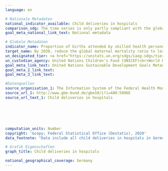 ```yaml
---
language: en

# Nationale Metadaten
national_indicator_available: Child deliveries in hospitals
comparison_sdg: The time series is only partly compliant with the global metadata.
goal_meta_national_link_text: National metadata

# Globale Metadaten
indicator_name: Proportion of births attended by skilled health personnel
target_name: By 2030, reduce the global maternal mortality ratio to less than 70 per 100,000 live births
un_designated_tier: <a href="https://unstats.un.org/sdgs/iaeg-sdgs/tier-classification/" title="Click here for more information on the UN tier classification.">Tier I</a>
un_custodian_agency: United Nations Children's Fund (UNICEF)<br>World Health Organization (WHO)
goal_meta_link_text: United Nations Sustainable Development Goals Metadata
goal_meta_2_link_text: 
goal_meta_3_link_text: 

#Datenquellen
source_organisation_1: The Information System of the Federal Health Monitoring
source_url_1: http://www.gbe-bund.de/gbe10/i?i=480:5096E
source_url_text_1: Child deliveries in hospitals






computation_units: Number
copyright: '&copy; Federal Statistical Office (Destatis), 2020'
data_footnote: "Data include all child deliveries in hospitals in Germany - regardless of the mother's place of residence."

# Grafik Eigenschaften
graph_title: Child deliveries in hospitals

national_geographical_coverage: Germany
---
```


<span></span>